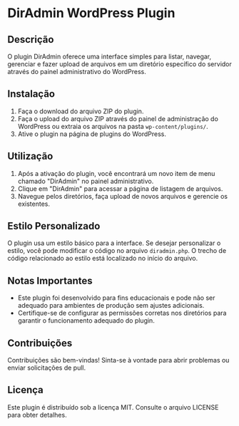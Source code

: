 # DirAdmin WordPress Plugin

## Descrição

O plugin DirAdmin oferece uma interface simples para listar, navegar, gerenciar e fazer upload de arquivos em um diretório específico do servidor através do painel administrativo do WordPress.

## Instalação

1. Faça o download do arquivo ZIP do plugin.
2. Faça o upload do arquivo ZIP através do painel de administração do WordPress ou extraia os arquivos na pasta `wp-content/plugins/`.
3. Ative o plugin na página de plugins do WordPress.

## Utilização

1. Após a ativação do plugin, você encontrará um novo item de menu chamado "DirAdmin" no painel administrativo.
2. Clique em "DirAdmin" para acessar a página de listagem de arquivos.
3. Navegue pelos diretórios, faça upload de novos arquivos e gerencie os existentes.

## Estilo Personalizado

O plugin usa um estilo básico para a interface. Se desejar personalizar o estilo, você pode modificar o código no arquivo `diradmin.php`. O trecho de código relacionado ao estilo está localizado no início do arquivo.

## Notas Importantes

- Este plugin foi desenvolvido para fins educacionais e pode não ser adequado para ambientes de produção sem ajustes adicionais.
- Certifique-se de configurar as permissões corretas nos diretórios para garantir o funcionamento adequado do plugin.

## Contribuições

Contribuições são bem-vindas! Sinta-se à vontade para abrir problemas ou enviar solicitações de pull.

## Licença

Este plugin é distribuído sob a licença MIT. Consulte o arquivo LICENSE para obter detalhes.